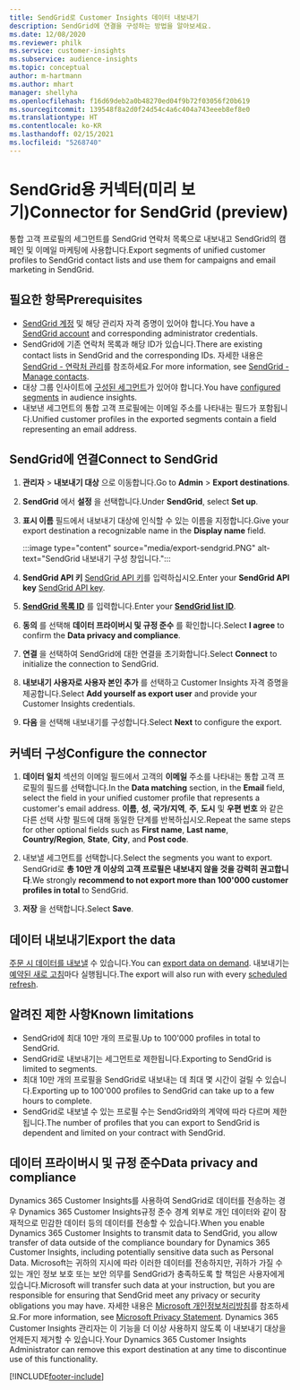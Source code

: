 ```yaml
---
title: SendGrid로 Customer Insights 데이터 내보내기
description: SendGrid에 연결을 구성하는 방법을 알아보세요.
ms.date: 12/08/2020
ms.reviewer: philk
ms.service: customer-insights
ms.subservice: audience-insights
ms.topic: conceptual
author: m-hartmann
ms.author: mhart
manager: shellyha
ms.openlocfilehash: f16d69deb2a0b48270ed04f9b72f03056f20b619
ms.sourcegitcommit: 139548f8a2d0f24d54c4a6c404a743eeeb8ef8e0
ms.translationtype: HT
ms.contentlocale: ko-KR
ms.lasthandoff: 02/15/2021
ms.locfileid: "5268740"
---
```

# <a name="connector-for-sendgrid-preview"></a><span data-ttu-id="fbd7d-103">SendGrid용 커넥터(미리 보기)</span><span class="sxs-lookup"><span data-stu-id="fbd7d-103">Connector for SendGrid (preview)</span></span>

<span data-ttu-id="fbd7d-104">통합 고객 프로필의 세그먼트를 SendGrid 연락처 목록으로 내보내고 SendGrid의 캠페인 및 이메일 마케팅에 사용합니다.</span><span class="sxs-lookup"><span data-stu-id="fbd7d-104">Export segments of unified customer profiles to SendGrid contact lists and use them for campaigns and email marketing in SendGrid.</span></span> 

## <a name="prerequisites"></a><span data-ttu-id="fbd7d-105">필요한 항목</span><span class="sxs-lookup"><span data-stu-id="fbd7d-105">Prerequisites</span></span>

-   <span data-ttu-id="fbd7d-106">[SendGrid 계정](https://sendgrid.com/) 및 해당 관리자 자격 증명이 있어야 합니다.</span><span class="sxs-lookup"><span data-stu-id="fbd7d-106">You have a [SendGrid account](https://sendgrid.com/) and corresponding administrator credentials.</span></span>
-   <span data-ttu-id="fbd7d-107">SendGrid에 기존 연락처 목록과 해당 ID가 있습니다.</span><span class="sxs-lookup"><span data-stu-id="fbd7d-107">There are existing contact lists in SendGrid and the corresponding IDs.</span></span> <span data-ttu-id="fbd7d-108">자세한 내용은 [SendGrid - 연락처 관리](https://sendgrid.com/docs/ui/managing-contacts/create-and-manage-contacts/#manage-contacts)를 참조하세요.</span><span class="sxs-lookup"><span data-stu-id="fbd7d-108">For more information, see [SendGrid - Manage contacts](https://sendgrid.com/docs/ui/managing-contacts/create-and-manage-contacts/#manage-contacts).</span></span>
-   <span data-ttu-id="fbd7d-109">대상 그룹 인사이트에 [구성된 세그먼트](segments.md)가 있어야 합니다.</span><span class="sxs-lookup"><span data-stu-id="fbd7d-109">You have [configured segments](segments.md) in audience insights.</span></span>
-   <span data-ttu-id="fbd7d-110">내보낸 세그먼트의 통합 고객 프로필에는 이메일 주소를 나타내는 필드가 포함됩니다.</span><span class="sxs-lookup"><span data-stu-id="fbd7d-110">Unified customer profiles in the exported segments contain a field representing an email address.</span></span>

## <a name="connect-to-sendgrid"></a><span data-ttu-id="fbd7d-111">SendGrid에 연결</span><span class="sxs-lookup"><span data-stu-id="fbd7d-111">Connect to SendGrid</span></span>

1. <span data-ttu-id="fbd7d-112">**관리자** > **내보내기 대상** 으로 이동합니다.</span><span class="sxs-lookup"><span data-stu-id="fbd7d-112">Go to **Admin** > **Export destinations**.</span></span>

1. <span data-ttu-id="fbd7d-113">**SendGrid** 에서 **설정** 을 선택합니다.</span><span class="sxs-lookup"><span data-stu-id="fbd7d-113">Under **SendGrid**, select **Set up**.</span></span>

1. <span data-ttu-id="fbd7d-114">**표시 이름** 필드에서 내보내기 대상에 인식할 수 있는 이름을 지정합니다.</span><span class="sxs-lookup"><span data-stu-id="fbd7d-114">Give your export destination a recognizable name in the **Display name** field.</span></span>

   :::image type="content" source="media/export-sendgrid.PNG" alt-text="SendGrid 내보내기 구성 창입니다.":::

1. <span data-ttu-id="fbd7d-116">**SendGrid API 키** [SendGrid API 키](https://sendgrid.com/docs/ui/account-and-settings/api-keys/)를 입력하십시오.</span><span class="sxs-lookup"><span data-stu-id="fbd7d-116">Enter your **SendGrid API key** [SendGrid API key](https://sendgrid.com/docs/ui/account-and-settings/api-keys/).</span></span>

1. <span data-ttu-id="fbd7d-117">**[SendGrid 목록 ID](https://sendgrid.com/docs/ui/managing-contacts/create-and-manage-contacts/#manage-contacts)** 를 입력합니다.</span><span class="sxs-lookup"><span data-stu-id="fbd7d-117">Enter your **[SendGrid list ID](https://sendgrid.com/docs/ui/managing-contacts/create-and-manage-contacts/#manage-contacts)**.</span></span>

1. <span data-ttu-id="fbd7d-118">**동의** 를 선택해 **데이터 프라이버시 및 규정 준수** 를 확인합니다.</span><span class="sxs-lookup"><span data-stu-id="fbd7d-118">Select **I agree** to confirm the **Data privacy and compliance**.</span></span>

1. <span data-ttu-id="fbd7d-119">**연결** 을 선택하여 SendGrid에 대한 연결을 초기화합니다.</span><span class="sxs-lookup"><span data-stu-id="fbd7d-119">Select **Connect** to initialize the connection to SendGrid.</span></span>

1. <span data-ttu-id="fbd7d-120">**내보내기 사용자로 사용자 본인 추가** 를 선택하고 Customer Insights 자격 증명을 제공합니다.</span><span class="sxs-lookup"><span data-stu-id="fbd7d-120">Select **Add yourself as export user** and provide your Customer Insights credentials.</span></span>

1. <span data-ttu-id="fbd7d-121">**다음** 을 선택해 내보내기를 구성합니다.</span><span class="sxs-lookup"><span data-stu-id="fbd7d-121">Select **Next** to configure the export.</span></span>

## <a name="configure-the-connector"></a><span data-ttu-id="fbd7d-122">커넥터 구성</span><span class="sxs-lookup"><span data-stu-id="fbd7d-122">Configure the connector</span></span>

1. <span data-ttu-id="fbd7d-123">**데이터 일치** 섹션의 이메일 필드에서 고객의 **이메일** 주소를 나타내는 통합 고객 프로필의 필드를 선택합니다.</span><span class="sxs-lookup"><span data-stu-id="fbd7d-123">In the **Data matching** section, in the **Email** field, select the field in your unified customer profile that represents a customer's email address.</span></span> <span data-ttu-id="fbd7d-124">**이름**, **성**, **국가/지역**, **주**, **도시** 및 **우편 번호** 와 같은 다른 선택 사항 필드에 대해 동일한 단계를 반복하십시오.</span><span class="sxs-lookup"><span data-stu-id="fbd7d-124">Repeat the same steps for other optional fields such as **First name**, **Last name**, **Country/Region**, **State**, **City**, and **Post code**.</span></span>

1. <span data-ttu-id="fbd7d-125">내보낼 세그먼트를 선택합니다.</span><span class="sxs-lookup"><span data-stu-id="fbd7d-125">Select the segments you want to export.</span></span> <span data-ttu-id="fbd7d-126">SendGrid로 **총 10만 개 이상의 고객 프로필은 내보내지 않을 것을 강력히 권고합니다**.</span><span class="sxs-lookup"><span data-stu-id="fbd7d-126">We strongly **recommend to not export more than 100'000 customer profiles in total** to SendGrid.</span></span> 

1. <span data-ttu-id="fbd7d-127">**저장** 을 선택합니다.</span><span class="sxs-lookup"><span data-stu-id="fbd7d-127">Select **Save**.</span></span>

## <a name="export-the-data"></a><span data-ttu-id="fbd7d-128">데이터 내보내기</span><span class="sxs-lookup"><span data-stu-id="fbd7d-128">Export the data</span></span>

<span data-ttu-id="fbd7d-129">[주문 시 데이터를 내보낼](export-destinations.md) 수 있습니다.</span><span class="sxs-lookup"><span data-stu-id="fbd7d-129">You can [export data on demand](export-destinations.md).</span></span> <span data-ttu-id="fbd7d-130">내보내기는 [예약된 새로 고침](system.md#schedule-tab)마다 실행됩니다.</span><span class="sxs-lookup"><span data-stu-id="fbd7d-130">The export will also run with every [scheduled refresh](system.md#schedule-tab).</span></span>

## <a name="known-limitations"></a><span data-ttu-id="fbd7d-131">알려진 제한 사항</span><span class="sxs-lookup"><span data-stu-id="fbd7d-131">Known limitations</span></span>

- <span data-ttu-id="fbd7d-132">SendGrid에 최대 10만 개의 프로필.</span><span class="sxs-lookup"><span data-stu-id="fbd7d-132">Up to 100'000 profiles in total to SendGrid.</span></span>
- <span data-ttu-id="fbd7d-133">SendGrid로 내보내기는 세그먼트로 제한됩니다.</span><span class="sxs-lookup"><span data-stu-id="fbd7d-133">Exporting to SendGrid is limited to segments.</span></span>
- <span data-ttu-id="fbd7d-134">최대 10만 개의 프로필을 SendGrid로 내보내는 데 최대 몇 시간이 걸릴 수 있습니다.</span><span class="sxs-lookup"><span data-stu-id="fbd7d-134">Exporting up to 100'000 profiles to SendGrid can take up to a few hours to complete.</span></span> 
- <span data-ttu-id="fbd7d-135">SendGrid로 내보낼 수 있는 프로필 수는 SendGrid와의 계약에 따라 다르며 제한됩니다.</span><span class="sxs-lookup"><span data-stu-id="fbd7d-135">The number of profiles that you can export to SendGrid is dependent and limited on your contract with SendGrid.</span></span>

## <a name="data-privacy-and-compliance"></a><span data-ttu-id="fbd7d-136">데이터 프라이버시 및 규정 준수</span><span class="sxs-lookup"><span data-stu-id="fbd7d-136">Data privacy and compliance</span></span>

<span data-ttu-id="fbd7d-137">Dynamics 365 Customer Insights를 사용하여 SendGrid로 데이터를 전송하는 경우 Dynamics 365 Customer Insights규정 준수 경계 외부로 개인 데이터와 같이 잠재적으로 민감한 데이터 등의 데이터를 전송할 수 있습니다.</span><span class="sxs-lookup"><span data-stu-id="fbd7d-137">When you enable Dynamics 365 Customer Insights to transmit data to SendGrid, you allow transfer of data outside of the compliance boundary for Dynamics 365 Customer Insights, including potentially sensitive data such as Personal Data.</span></span> <span data-ttu-id="fbd7d-138">Microsoft는 귀하의 지시에 따라 이러한 데이터를 전송하지만, 귀하가 가질 수 있는 개인 정보 보호 또는 보안 의무를 SendGrid가 충족하도록 할 책임은 사용자에게 있습니다.</span><span class="sxs-lookup"><span data-stu-id="fbd7d-138">Microsoft will transfer such data at your instruction, but you are responsible for ensuring that SendGrid meet any privacy or security obligations you may have.</span></span> <span data-ttu-id="fbd7d-139">자세한 내용은 [Microsoft 개인정보처리방침](https://go.microsoft.com/fwlink/?linkid=396732)를 참조하세요.</span><span class="sxs-lookup"><span data-stu-id="fbd7d-139">For more information, see [Microsoft Privacy Statement](https://go.microsoft.com/fwlink/?linkid=396732).</span></span>
<span data-ttu-id="fbd7d-140">Dynamics 365 Customer Insights 관리자는 이 기능을 더 이상 사용하지 않도록 이 내보내기 대상을 언제든지 제거할 수 있습니다.</span><span class="sxs-lookup"><span data-stu-id="fbd7d-140">Your Dynamics 365 Customer Insights Administrator can remove this export destination at any time to discontinue use of this functionality.</span></span>


[!INCLUDE[footer-include](../includes/footer-banner.md)]